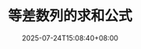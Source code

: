 ---
weight: 340
title: "等差数列的求和公式"
description: ""
icon: "article"
date: "2025-07-24T15:08:40+08:00"
lastmod: "2025-07-24T15:08:40+08:00"
draft: true
toc: true
---